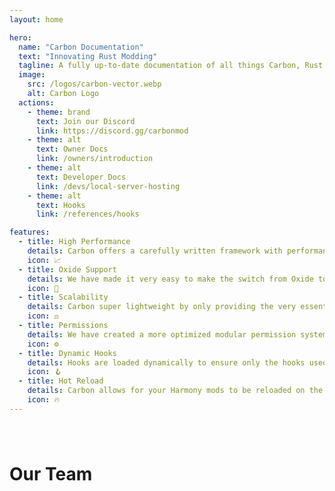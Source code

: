 ```yaml
---
layout: home

hero:
  name: "Carbon Documentation"
  text: "Innovating Rust Modding"
  tagline: A fully up-to-date documentation of all things Carbon, Rust index and somewhat Oxide.
  image:
    src: /logos/carbon-vector.webp
    alt: Carbon Logo
  actions:
    - theme: brand
      text: Join our Discord
      link: https://discord.gg/carbonmod
    - theme: alt
      text: Owner Docs
      link: /owners/introduction
    - theme: alt
      text: Developer Docs
      link: /devs/local-server-hosting
    - theme: alt
      text: Hooks
      link: /references/hooks

features:
  - title: High Performance
    details: Carbon offers a carefully written framework with performance as the number one factor to provide an even better experience for your players.
    icon: 📈
  - title: Oxide Support
    details: We have made it very easy to make the switch from Oxide to Carbon by keeping the folder/plugin structure the same. <a class="textLink" href="/owners/oxide-porting">Learn more</a>
    icon: 🎯
  - title: Scalability
    details: Carbon super lightweight by only providing the very essential hooks needed, keeping things vanilla when there are no changes made by plugins.
    icon: ⚖️
  - title: Permissions
    details: We have created a more optimized modular permission system that allows for users to create thier own serializers. <a class="textLink" href="/devs/core/permissions">Learn more</a>
    icon: ⚙️
  - title: Dynamic Hooks
    details: Hooks are loaded dynamically to ensure only the hooks used by plugins are loaded. This eliminates a ton of redundant calls and will improve the performance of your server. <a class="textLink" href="/references/hooks">Learn more</a>
    icon: 🪝
  - title: Hot Reload
    details: Carbon allows for your Harmony mods to be reloaded on the fly when changes are made.
    icon: 🔥
---
```


<script setup>
import { VPTeamMembers } from 'vitepress/theme'

const members = [
  {
    avatar: '/team/Raul.webp',
    name: 'Raul',
    title: 'Creator',
    links: [
      { icon: 'github', link: 'https://github.com/raulssorban' },
      { icon: 'twitter', link: 'https://twitter.com/raulssorban' },
      { icon: 'cf', link: 'https://codefling.com/raul' }
    ]
  },
  {
    avatar: '/team/Death.webp',
    name: 'Death',
    title: 'Co-Producer',
    links: [
      { icon: 'github', link: 'https://github.com/Deathicated' },
      { icon: 'cf', link: 'https://twitter.com/raulssorban' }
    ]
  },
  {
    avatar: '/team/MalS.webp',
    name: 'MalS',
    title: 'Moderator',
    links: [
      { icon: 'cf', link: 'https://codefling.com/mals' }
    ]
  },
  {
    avatar: '/team/Bubbafett.webp',
    name: 'Bubbafett',
    title: 'Documentation',
    links: [
      { icon: 'cf', link: 'https://codefling.com/bubbafett' }
    ]
  },
  {
    avatar: '/team/Goo.webp',
    name: 'Goo',
    title: 'Documentation',
    links: [
      { icon: 'cf', link: 'https://codefling.com/goo_' }
    ]
  },
  {
    avatar: '/team/Patrette.webp',
    name: 'Patrette',
    title: 'Contributor',
    links: [
      { icon: 'cf', link: 'https://codefling.com/patrette' }
    ]
  },
  {
    avatar: '/team/ThePitereq.webp',
    name: 'ThePitereq',
    title: 'Contributor',
    links: [
      { icon: 'cf', link: 'https://codefling.com/thepitereq' }
    ]
  },
  {
    avatar: '/team/DezLife.webp',
    name: 'DezLife',
    title: 'Contributor',
    links: [
      { icon: 'github', link: 'https://github.com/DezLife' },
      { icon: 'cf', link: 'https://codefling.com/dezlife' }
    ]
  },
  {
    avatar: '/team/Kulltero.webp',
    name: 'Kulltero',
    title: 'Contributor',
    links: [
      { icon: 'github', link: 'https://github.com/Kulltero' },
      { icon: 'cf', link: 'https://codefling.com/Kulltero' }
    ]
  },
  {
    avatar: '/team/JakeRich.webp',
    name: 'JakeRich',
    title: 'Contributor',
    links: [
      { icon: 'github', link: 'https://github.com/Jake-Rich' }
    ]
  },
  {
    avatar: '/team/Grimston.webp',
    name: 'Grimston',
    title: 'Contributor',
    links: [
      { icon: 'github', link: 'https://github.com/Grimston' },
      { icon: 'cf', link: 'https://codefling.com/grimston' }
    ]
  },
  {
    avatar: '/team/BillyJoe.webp',
    name: 'BillyJoe',
    title: 'Contributor',
    links: [
      { icon: 'cf', link: 'https://codefling.com/Billy-Joe' }
    ]
  },
  {
    avatar: '/team/Farkas.webp',
    name: 'Farkas',
    title: 'Contributor',
    links: [
      { icon: 'cf', link: 'https://codefling.com/farkas' }
    ]
  },
  {
    avatar: '/team/Kopter.webp',
    name: 'Kopter',
    title: 'Contributor',
    links: [
      { icon: 'cf', link: 'https://codefling.com/kopter' }
    ]
  },
  {
    avatar: '/team/Hizen.webp',
    name: 'Hizen',
    title: 'Contributor',
    links: [
      { icon: 'github', link: 'https://github.com/hizenxyz' },
      { icon: 'cf', link: 'https://codefling.com/hizenxyz' }
    ]
  },
  {
    avatar: '/team/Steenamaroo.webp',
    name: 'Steenamaroo',
    title: 'Emotional Support',
    links: [
      { icon: 'github', link: 'https://github.com/steenamaroo' },
      { icon: 'cf', link: 'https://codefling.com/steenamaroo' }
    ]
  }
]
</script>

<h1 style="padding-top: 40px;">Our Team</h1>
<VPTeamMembers size="small" :members />